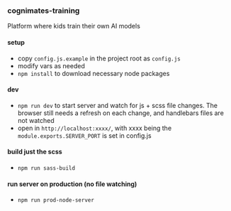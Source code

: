 ### cognimates-training
Platform where kids train their own AI models 

#### setup

- copy `config.js.example` in the project root as `config.js`
- modify vars as needed
- `npm install` to download necessary node packages

#### dev
- `npm run dev` to start server and watch for js + scss file changes. The browser still needs a refresh on each change, and handlebars files are not watched
- open in `http://localhost:xxxx/`, with xxxx being the `module.exports.SERVER_PORT` is set in config.js  

#### build just the scss
- `npm run sass-build` 

#### run server on production (no file watching)
- `npm run prod-node-server`
